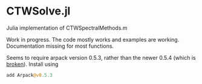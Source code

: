 # CTWSolve.jl
Julia implementation of CTWSpectralMethods.m

Work in progress. The code mostly works and examples are working. Documentation missing for most functions.

Seems to require arpack version 0.5.3, rather than the newer 0.5.4 (which is [broken](https://github.com/JuliaLinearAlgebra/Arpack.jl/issues/147)). Install using

```julia
add Arpack@v0.5.3
```

